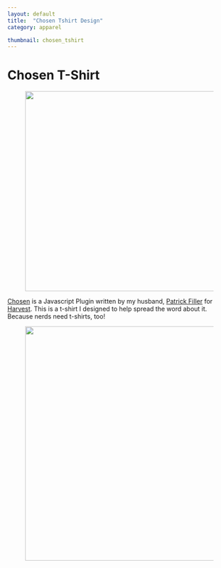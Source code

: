 ```yaml
---
layout: default
title:  "Chosen Tshirt Design"
category: apparel

thumbnail: chosen_tshirt
---
```


# Chosen T-Shirt

<figure>
	<img src="{{ site.baseurl}}/images/chosen_tshirt_design_01.jpg" width="790" height="449">
	<figcaption></figcaption>
</figure>

[Chosen](http://harvesthq.github.io/chosen) is a Javascript Plugin written by my husband, [Patrick Filler](http://www.patrickfiller.com/) for [Harvest](http://www.getharvest.com/). This is a t-shirt I designed to help spread the word about it. Because nerds need t-shirts, too!

<figure>
	<img src="{{ site.baseurl}}/images/chosen_tshirt_design_02.jpg" width="790" height="526">
	<figcaption></figcaption>
</figure>
